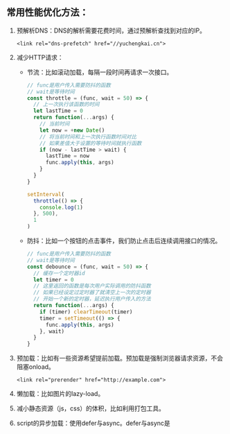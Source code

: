 ## 常用性能优化方法：

1. 预解析DNS：DNS的解析需要花费时间，通过预解析查找到对应的IP。

   ```
   <link rel="dns-prefetch" href="//yuchengkai.cn">
   ```

2. 减少HTTP请求：

   - 节流：比如滚动加载，每隔一段时间再请求一次接口。

     ```js
     // func是用户传入需要防抖的函数
     // wait是等待时间
     const throttle = (func, wait = 50) => {
       // 上一次执行该函数的时间
       let lastTime = 0
       return function(...args) {
         // 当前时间
         let now = +new Date()
         // 将当前时间和上一次执行函数时间对比
         // 如果差值大于设置的等待时间就执行函数
         if (now - lastTime > wait) {
           lastTime = now
           func.apply(this, args)
         }
       }
     }
     
     setInterval(
       throttle(() => {
         console.log(1)
       }, 500),
       1
     )
     ```

   - 防抖：比如一个按钮的点击事件，我们防止点击后连续调用接口的情况。

     ```js
     // func是用户传入需要防抖的函数
     // wait是等待时间
     const debounce = (func, wait = 50) => {
       // 缓存一个定时器id
       let timer = 0
       // 这里返回的函数是每次用户实际调用的防抖函数
       // 如果已经设定过定时器了就清空上一次的定时器
       // 开始一个新的定时器，延迟执行用户传入的方法
       return function(...args) {
         if (timer) clearTimeout(timer)
         timer = setTimeout(() => {
           func.apply(this, args)
         }, wait)
       }
     }
     ```

3. 预加载：比如有一些资源希望提前加载。预加载是强制浏览器请求资源，不会阻塞onload。

   ```
   <link rel="prerender" href="http://example.com"> 
   ```

4. 懒加载：比如图片的lazy-load。

5. 减小静态资源（js，css）的体积，比如利用打包工具。

6. script的异步加载：使用defer与async。defer与async是<script>标签的属性。区别是：

   - [ ] defer是在HTML解析完之后才会执行，如果是多个，则按照加载的顺序依次执行。
   - [ ] async是在加载完之后立即执行，如果是多个，执行顺序和加载顺序无关。

7. 浏览器缓存：